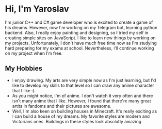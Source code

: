 # Hi, I'm Yaroslav

I'm junior C++ and C# game developer who is excited to create a game of his dreams. However, now I'm working on my Telegram bot, learning python backend. Also, I really enjoy painting and designing, so I tried my self in creating simple sites on JavaScript. I like to learn new things by working on my projects. Unfortunately, I don't have much free time now as I'm studying hard preparing for my exams at school. Nevertheless, I'll continue working on my project when I'm free.

## My Hobbies
- I enjoy drawing. My arts are very simple now as I'm just learning, but I'd like to develop my skills to that level so I can draw any anime character that I like :).
- As you might notice, I'm of anime. I don't watch it very often and there isn't many anime that I like. However, I found that there're many great artits in fandoms and their pictures are awesome.
- Well, I'm also keen on building houses in Minecraft. It's really exciting as I can build a house of my dreams. My favorite styles are modern and Victorians ones. Buildings in these styles look absolutly amazing.
<!--
**Ho1ocron/Ho1ocron** is a ✨ _special_ ✨ repository because its `README.md` (this file) appears on your GitHub profile.

Here are some ideas to get you started:

- 🔭 I’m currently working on ...
- 🌱 I’m currently learning ...
- 👯 I’m looking to collaborate on ...
- 🤔 I’m looking for help with ...
- 💬 Ask me about ...
- 📫 How to reach me: ...
- 😄 Pronouns: ...
- ⚡ Fun fact: ...
-->
